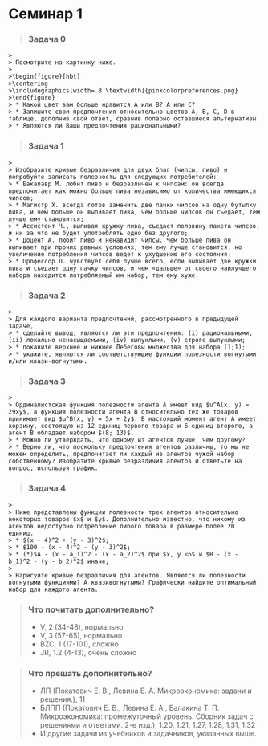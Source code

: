 # Семинар 1

 > ### Задача 0
    >
    > Посмотрите на картинку ниже.
    >
    >\begin{figure}[hbt]
    >\centering
    >\includegraphics[width=.8 \textwidth]{pinkcolorpreferences.png}
    >\end{figure}
    > * Какой цвет вам больше нравится A или B? A или С?
    > * Запишите свои предпочтения относительно цветов A, B, C, D в таблице, дополнив свой ответ, сравнив попарно оставшиеся альтернативы.
    > * Являются ли Ваши предпочтения рациональными?

 > ### Задача 1 
    >
    > Изобразите кривые безразличия для двух благ (чипсы, пиво) и попробуйте записать полезность для следующих потребителей:
    > * Бакалавр М. любит пиво и безразличен к чипсам: он всегда предпочитает как можно больше пива независимо от количества имеющихся чипсов;
    > * Магистр Х. всегда готов заменить две пачки чипсов на одну бутылку пива, и чем больше он выпивает пива, чем больше чипсов он съедает, тем лучше ему становится; 
    > * Ассистент Ч., выпивая кружку пива, съедает половину пакета чипсов, и ни за что не будет употреблять одно без другого;
    > * Доцент А. любит пиво и ненавидит чипсы. Чем больше пива он выпивает при прочих равных условиях, тем ему лучше становится, но увеличение потребления чипсов ведет к ухудшению его состояния;
    > * Профессор Л. чувствует себя лучше всего, если выпивает две кружки пива и съедает одну пачку чипсов, и чем «дальше» от своего наилучшего набора находится потребляемый им набор, тем ему хуже.

 > ### Задача 2
    >
    > Для каждого варианта предпочтений, рассмотренного в предыдущей задаче, 
    > * сделайте вывод, являются ли эти предпочтения: (i) рациональными, (ii) локально ненасыщаемыми, (iv) выпуклыми, (v) строго выпуклыми;
    > * покажите верхнее и нижнее Лебеговы множества для набора (1;1);
    > * укажите, являются ли соответствующие функции полезности вогнутыми и/или квази-вогнутыми.

  > ### Задача 3
    >
    > Ординалистская функция полезности агента А имеет вид $u^A(x, y) = 29xy$, а функция полезности агента B относительно тех же товаров принимает вид $u^B(x, y) = 5x + 2y$. В настоящий момент агент A имеет корзину, состоящую из 12 единиц первого товара и 6 единиц второго, а агент B обладает набором $(8; 13)$.
    > * Можно ли утверждать, что одному из агентов лучше, чем другому?
    > * Верно ли, что поскольку предпочтения агентов различны, то мы не можем определить, предпочитает ли каждый из агентов чужой набор собственному? Изобразите кривые безразличия агентов и ответьте на вопрос, используя график. 

 > ### Задача 4
    >
    > Ниже представлены функции полезности трех агентов относительно некоторых товаров $x$ и $y$. Дополнительно известно, что никому из агентов недоступно потребление либого товара в размере более 20 единиц. 
    > * $(x - 4)^2 + (y - 3)^2$;
    > * $100 - (x - 4)^2 - (y - 3)^2$;
    > * (*)$A - (x - a_1)^2 - (x - a_2)^2$ при $x, y <6$ и $B - (x - b_1)^2 - (y - b_2)^2$ иначе;
    > 
    > Нарисуйте кривые безразличия для агентов. Являются ли полезности вогнутыми функциями? А квазивогнутыми? Графически найдите оптимальный набор для каждого агента.

 > ### Что почитать дополнительно?
 > * V, 2 (34-48), нормально
 > * V, 3 (57-65), нормально
 > * BZC, 1 (17-101), сложно
 > * JR, 1.2 (4-13), очень сложно

  > ### Что прешать дополнительно?
 > * ЛП (Покатович Е. В., Левина Е. А. Микроэкономика: задачи и решения.), 11
 > * БЛПП (Покатович Е. В., Левина Е. А., Балакина Т. П. Микроэкономика: промежуточный уровень. Сборник задач с решениями и ответами. 2-е изд.), 1.20, 1.21, 1.27, 1.28, 1.31, 1.32
 > * И другие задачи из учебников и задачников, указанных выше.
 


